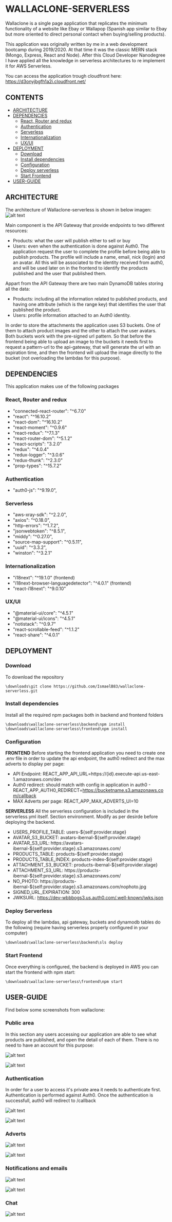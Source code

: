 # WALLACLONE-SERVERLESS
Wallaclone is a single page application that replicates the minimum functionality of a website like Ebay or Wallapop (Spanish app similar to Ebay but more oriented to direct personal contact when buying/selling products).

This application was originally written by me in a web development bootcamp during 2019/2020. At that time it was the classic MERN stack (Mongo, Express, React and Node). After this Cloud Developer Nanodegree I have applied all the knowledge in serverless architectures to re implement it for AWS Serverless.

You can access the application trough cloudfront here: https://d3onyjbgfh1a2i.cloudfront.net/

## CONTENTS
- [ARCHITECTURE](#ARCHITECTURE)
- [DEPENDENCIES](#DEPENDENCIES)
  - [React, Router and redux](#React,-Router-and-redux)
  - [Authentication](#Authentication)
  - [Serverless](#Serverless)
  - [Internationalization](#Internationalization)
  - [UX/UI](#UX/UI)
- [DEPLOYMENT](#DEPLOYMENT)
  - [Download](#Download)
  - [Install dependencies](#Install-Dependencies)
  - [Configuration](#Configuration)
  - [Deploy serverless](#Deploy-Serverless)
  - [Start Frontend](#Start-Frontend)
- [USER-GUIDE](#USER-GUIDE)

## ARCHITECTURE
The architecture of Wallaclone-serverless is shown in below imagen:
![alt text](documentation/architecture.jpg)

Main component is the API Gateway that provide endpoints to two different resources:
- Products: what the user will publish either to sell or buy
- Users: even when the authentication is done against Auth0. The application request the user to complete the profile before being able to publish products. The profile will include a name, email, nick (login) and an avatar. All this will be associated to the identity received from auth0, and will be used later on in the frontend to identify the products published and the user that published them.

Appart from the API Gateway there are two main DynamoDB tables storing all the data:
- Products: including all the information related to published products, and having one attribute (which is the range key) that identifies the user that published the product.
- Users: profile information attached to an Auth0 identity.

In order to store the attachments the application uses S3 buckets. One of them to attach product images and the other to attach the user avatars. Both buckets work with the pre-signed url pattern. So that before the frontend being able to upload an image to the buckets it needs first to request a pattern-url to the api-gateway, that will generate the url with an expiration time, and then the frontend will upload the image directly to the bucket (not overloading the lambdas for this purpose).

## DEPENDENCIES
This application makes use of the following packages

### React, Router and redux
- "connected-react-router": "^6.7.0"
- "react": "^16.10.2"
- "react-dom": "^16.10.2"
- "react-moment": "^0.9.6"
- "react-redux": "^7.1.3"
- "react-router-dom": "^5.1.2"
- "react-scripts": "3.2.0"
- "redux": "^4.0.4"
- "redux-logger": "^3.0.6"
- "redux-thunk": "^2.3.0"
- "prop-types": "^15.7.2"

### Authentication
- "auth0-js": "^9.19.0",

### Serverless
- "aws-xray-sdk": "^2.2.0",
- "axios": "^0.18.0",
- "http-errors": "^1.7.2",
- "jsonwebtoken": "^8.5.1",
- "middy": "^0.27.0",
- "source-map-support": "^0.5.11",
- "uuid": "^3.3.2",
- "winston": "^3.2.1"

### Internationalization
- "i18next": "^19.1.0" (frontend)
- "i18next-browser-languagedetector": "^4.0.1" (frontend)
- "react-i18next": "^9.0.10"

### UX/UI
- "@material-ui/core": "^4.5.1"
- "@material-ui/icons": "^4.5.1"
- "notistack": "^0.9.7"
- "react-scrollable-feed": "^1.1.2"
- "react-share": "^4.0.1"

## DEPLOYMENT

### Download

To download the repository
```
\downloads\git clone https://github.com/IsmaelB83/wallaclone-serverless.git
```

### Install dependencies

Install all the required npm packages both in backend and frontend folders
```
\downloads\wallaclone-serverless\backend\npm install
\downloads\wallaclone-serverless\frontend\npm install
```

### Configuration

**FRONTEND**
Before starting the frontend application you need to create one .env file in order to update the api endpoint, the auth0 redirect and the max adverts to display per page:
- API Endpoint: REACT_APP_API_URL=https://{id}.execute-api.us-east-1.amazonaws.com/dev
- Auth0 redirect: should match with config in application in auth0 - REACT_APP_AUTH0_REDIRECT=https://bucketname.s3.amazonaws.com/callback
- MAX Adverts per page: REACT_APP_MAX_ADVERTS_UI=10

**SERVERLESS**
All the serverless configuration is included in the serverless.yml itself. Section environment. Modify as per desirde before deploying the backend.
- USERS_PROFILE_TABLE: users-${self:provider.stage}
- AVATAR_S3_BUCKET: avatars-ibernal-${self:provider.stage}
- AVATAR_S3_URL: https://avatars-ibernal-${self:provider.stage}.s3.amazonaws.com/
- PRODUCTS_TABLE: products-${self:provider.stage}
- PRODUCTS_TABLE_INDEX: products-index-${self:provider.stage}
- ATTACHMENT_S3_BUCKET: products-ibernal-${self:provider.stage}
- ATTACHMENT_S3_URL: https://products-ibernal-${self:provider.stage}.s3.amazonaws.com/
- NO_PHOTO: https://products-ibernal-${self:provider.stage}.s3.amazonaws.com/nophoto.jpg
- SIGNED_URL_EXPIRATION: 300
- JWKSURL: https://dev-wbbbogs3.us.auth0.com/.well-known/jwks.json

### Deploy Serverless
To deploy all the lambdas, api gateway, buckets and dynamodb tables do the following (require having serverless properly configured in your computer)
```
\downloads\wallaclone-serverless\backend\sls deploy
```

### Start Frontend

Once everything is configured, the backend is deployed in AWS you can start the frontend with npm start:
```
\downloads\wallaclone-serverless\frontend\npm start
```

## USER-GUIDE

Find below some screenshots from wallaclone:

### Public area
In this section any users accessing our application are able to see what products are published, and open the detail of each of them. There is no need to have an account for this purpose:

![alt text](documentation/wallaclone_0.png)

![alt text](documentation/wallaclone_1.png)

### Authentication
In order for a user to access it's private area it needs to authenticate first. Authentication is performed against Auth0. Once the authentication is successfull, auth0 will redirect to /callback

![alt text](documentation/wallaclone_3.png)

![alt text](documentation/wallaclone_4.png)

### Adverts

![alt text](documentation/wallaclone_8.png)

![alt text](documentation/wallaclone_9.png)

### Notifications and emails

![alt text](documentation/wallaclone_6.png)

![alt text](documentation/wallaclone_7.png)

### Chat

![alt text](documentation/wallaclone_5.png)